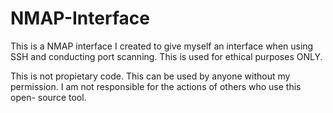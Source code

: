 # NMAP-Interface
This is a NMAP interface I created to give myself an interface when using SSH and conducting port scanning. This is used for ethical purposes ONLY. 

This is not propietary code. This can be used by anyone without my permission. I am not responsible for the actions of others who use this open- source tool.
